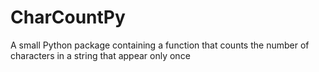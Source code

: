 # CharCountPy
A small Python package containing a function that counts the number of characters in a string that appear only once

